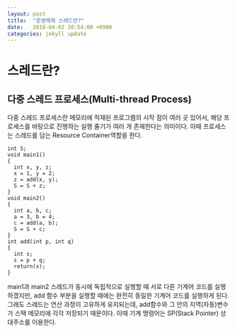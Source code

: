 ```yaml
---
layout: post
title:  "운영체제 스레드란?"
date:   2018-04-02 20:54:00 +0900
categories: jekyll update
---
```


# 스레드란?

## 다중 스레드 프로세스(Multi-thread Process)

다중 스레드 프로세스란 메모리에 적재된 프로그램의 시작 점이 여러 곳 있어서, 해당 프로세스를 바탕으로 진행하는 실행 줄기가 여러 개 존재한다는 의미이다. 이때 프로세스는 스레드를 담는 Resource Container역할을 한다.

```
int S;
void main1()
{
  int x, y, z;
  x = 1, y = 2;
  z = add(x, y);
  S = S + z;
}
void main2()
{
  int a, b, c;
  a = 3, b = 4;
  c = add(a, b);
  S = S + c;
}
int add(int p, int q)
{
  int s;
  s = p + q;
  return(s);
}
```
main1과 main2 스레드가 동시에 독립적으로 실행할 때 서로 다른 기계어 코드를 실행 하겠지만, add 함수 부분을 실행할 때에는 완전히 동일한 기계어 코드를 실행하게 된다. 그래도 스레드는 연산 과정이 고유하게 유지되는데, add함수와 그 안의 지역(자동)변수가 스택 메모리에 각각 저장되기 때문이다. 이때 기계 명령어는 SP(Stack Pointer) 상대주소를 이용한다.
